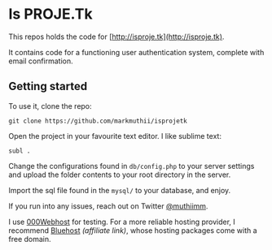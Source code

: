 # Is PROJE.Tk

This repos holds the code for [http://isproje.tk](http://isproje.tk).

It contains code for a functioning user authentication system, complete with email confirmation.

## Getting started

To use it, clone the repo:

```
git clone https://github.com/markmuthii/isprojetk
```

Open the project in your favourite text editor. I like sublime text:

```
subl .
```

Change the configurations found in ```db/config.php``` to your server settings and upload the folder contents to your root directory in the server. 

Import the sql file found in the ```mysql/``` to your database, and enjoy.

If you run into any issues, reach out on Twitter [@muthiimm](https://twitter.com/muthiimm).

I use [000Webhost](000webhost.com) for testing. For a more reliable hosting provider, I recommend [Bluehost](https://markmuthii.com/go/bluehost) _(affiliate link)_, whose hosting packages come with a free domain. 

